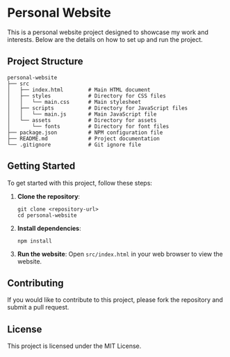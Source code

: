 # Personal Website

This is a personal website project designed to showcase my work and interests. Below are the details on how to set up and run the project.

## Project Structure

```
personal-website
├── src
│   ├── index.html        # Main HTML document
│   ├── styles            # Directory for CSS files
│   │   └── main.css      # Main stylesheet
│   ├── scripts           # Directory for JavaScript files
│   │   └── main.js       # Main JavaScript file
│   └── assets            # Directory for assets
│       └── fonts         # Directory for font files
├── package.json          # NPM configuration file
├── README.md             # Project documentation
└── .gitignore            # Git ignore file
```

## Getting Started

To get started with this project, follow these steps:

1. **Clone the repository**:
   ```
   git clone <repository-url>
   cd personal-website
   ```

2. **Install dependencies**:
   ```
   npm install
   ```

3. **Run the website**:
   Open `src/index.html` in your web browser to view the website.

## Contributing

If you would like to contribute to this project, please fork the repository and submit a pull request.

## License

This project is licensed under the MIT License.